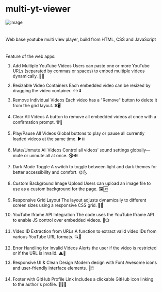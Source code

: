 # multi-yt-viewer
![image](https://github.com/user-attachments/assets/ff63c16d-13d2-4c6a-9e58-7d76b8df13d8)
#
Web base youtube multi view player, build from HTML, CSS and  JavaScript

#
Feature of the web apps:

1. Add Multiple YouTube Videos
Users can paste one or more YouTube URLs (separated by commas or spaces) to embed multiple videos dynamically. 🎥➕

3. Resizable Video Containers
Each embedded video can be resized by dragging the video container. ↔️⬍

4. Remove Individual Videos
Each video has a "Remove" button to delete it from the grid layout. ❌🖥️

5. Clear All Videos
A button to remove all embedded videos at once with a confirmation prompt. 🗑️🧹

6. Play/Pause All Videos
Global buttons to play or pause all currently loaded videos at the same time. ▶️⏸️

7. Mute/Unmute All Videos
Control all videos’ sound settings globally—mute or unmute all at once. 🔇🔊

8. Dark Mode Toggle
A switch to toggle between light and dark themes for better accessibility and comfort. 🌞🌜

9. Custom Background Image Upload
Users can upload an image file to use as a custom background for the page. 🖼️🆙

10. Responsive Grid Layout
The layout adjusts dynamically to different screen sizes using a responsive CSS grid. 🧱📱

11. YouTube Iframe API Integration
The code uses the YouTube Iframe API to enable JS control over embedded videos. 🧩📺

12. Video ID Extraction from URLs
A function to extract valid video IDs from various YouTube URL formats. 🔍🔗

13. Error Handling for Invalid Videos
Alerts the user if the video is restricted or if the URL is invalid. ⚠️🚫

14. Responsive UI & Clean Design
Modern design with Font Awesome icons and user-friendly interface elements. 🎨🖱️

15. Footer with GitHub Profile Link
Includes a clickable GitHub icon linking to the author's profile. 🔗🐱‍💻


